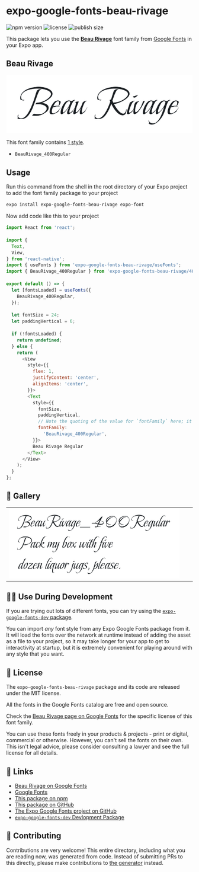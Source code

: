 # expo-google-fonts-beau-rivage

![npm version](https://flat.badgen.net/npm/v/expo-google-fonts-beau-rivage)
![license](https://flat.badgen.net/github/license/expo/google-fonts)
![publish size](https://flat.badgen.net/packagephobia/install/expo-google-fonts-beau-rivage)

This package lets you use the [**Beau Rivage**](https://fonts.google.com/specimen/Beau+Rivage) font family from [Google Fonts](https://fonts.google.com/) in your Expo app.

## Beau Rivage

![Beau Rivage](./font-family.png)

This font family contains [1 style](#-gallery).

- `BeauRivage_400Regular`

## Usage

Run this command from the shell in the root directory of your Expo project to add the font family package to your project
```sh
expo install expo-google-fonts-beau-rivage expo-font
```

Now add code like this to your project
```js
import React from 'react';

import {
  Text,
  View,
} from 'react-native';
import { useFonts } from 'expo-google-fonts-beau-rivage/useFonts';
import { BeauRivage_400Regular } from 'expo-google-fonts-beau-rivage/400Regular';

export default () => {
  let [fontsLoaded] = useFonts({
    BeauRivage_400Regular,
  });

  let fontSize = 24;
  let paddingVertical = 6;

  if (!fontsLoaded) {
    return undefined;
  } else {
    return (
      <View
        style={{
          flex: 1,
          justifyContent: 'center',
          alignItems: 'center',
        }}>
        <Text
          style={{
            fontSize,
            paddingVertical,
            // Note the quoting of the value for `fontFamily` here; it expects a string!
            fontFamily:
              'BeauRivage_400Regular',
          }}>
          Beau Rivage Regular
        </Text>
      </View>
    );
  }
};

```

## 🔡 Gallery


||||
|-|-|-|
|![BeauRivage_400Regular](.//400Regular/BeauRivage_400Regular.ttf.png)||||


## 👩‍💻 Use During Development

If you are trying out lots of different fonts, you can try using the [`expo-google-fonts-dev` package](https://github.com/freeboub/google-fonts/tree/master/font-packages/dev#readme).

You can import *any* font style from any Expo Google Fonts package from it. It will load the fonts
over the network at runtime instead of adding the asset as a file to your project, so it may take longer
for your app to get to interactivity at startup, but it is extremely convenient
for playing around with any style that you want.

## 📖 License

The `expo-google-fonts-beau-rivage` package and its code are released under the MIT license.

All the fonts in the Google Fonts catalog are free and open source.

Check the [Beau Rivage page on Google Fonts](https://fonts.google.com/specimen/Beau+Rivage) for the specific license of this font family.

You can use these fonts freely in your products & projects - print or digital, commercial or otherwise. However, you can't sell the fonts on their own. This isn't legal advice, please consider consulting a lawyer and see the full license for all details.

## 🔗 Links

- [Beau Rivage on Google Fonts](https://fonts.google.com/specimen/Beau+Rivage)
- [Google Fonts](https://fonts.google.com/)
- [This package on npm](https://www.npmjs.com/package/expo-google-fonts-beau-rivage)
- [This package on GitHub](https://github.com/freeboub/google-fonts/tree/master/font-packages/beau-rivage)
- [The Expo Google Fonts project on GitHub](https://github.com/freeboub/google-fonts)
- [`expo-google-fonts-dev` Devlopment Package](https://github.com/freeboub/google-fonts/tree/master/font-packages/dev)

## 🤝 Contributing

Contributions are very welcome! This entire directory, including what you are reading now, was generated from code. Instead of submitting PRs to this directly, please make contributions to [the generator](https://github.com/freeboub/google-fonts/tree/master/packages/generator) instead.
